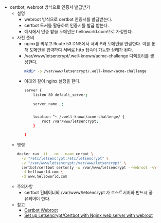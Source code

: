 - certbot, webroot 방식으로 인증서 발급받기
    - 설명
        - webroot 방식으로 certbot 인증서를 발급받는다.
        - certbot 도커를 활용하여 인증서를 발급 받는다.
        - 예시에서 인증 받을 도메인은 helloworld.com으로 가정한다.
    - 사전 준비
        - nginx를 띄우고 Route 53 DNS에서 서버IP와 도메인을 연결한다.
이를 통해 도메인을 입력하여 서버로 http 접속이 가능한 상태가 된다.
        - /var/www/letsencrypt/.well-known/acme-challenge 디렉토리를 생성한다.  
          ```bash
          mkdir -p /var/www/letsencrypt/.well-known/acme-challenge
          ```
        - 아래와 같이 nginx 설정을 한다.
          ```bash
          server {
              listen 80 default_server;
              
              server_name _;
          
          
              location ^~ /.well-known/acme-challenge/ {
                  root /var/www/letsencrypt;
              }
          
          }
          
          ```
    - 명령
      ```bash
      docker run -it --rm --name cerbot \
        -v "/etc/letsencrypt:/etc/letsencrypt" \
        -v "/var/www/letsencrypt:/var/www/letsencrypt" \
        certbot/certbot certonly -w /var/www/letsencrypt --webroot -v\
        -d helloworld.com \
        -d www.helloworld.com
      ```
    - 주의사항
        - certbot 컨테이너의 /var/www/letsencrypt 가 
호스트서버와 반드시 공유되어야 한다.
    - 참고
        - [Certbot Webroot](https://eff-certbot.readthedocs.io/en/stable/using.html#webroot)
        - [Set up Letsencrypt/Certbot with Nginx web server with webroot](https://softdiscover.com/linux/set-up-letsencrypt-certbot-with-nginx-web-server-with-webroot/)
